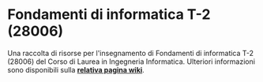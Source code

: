 # Fondamenti di informatica T-2 (28006)

Una raccolta di risorse per l'insegnamento di Fondamenti di informatica T-2
(28006) del Corso di Laurea in Ingegneria Informatica. Ulteriori informazioni
sono disponibili sulla [**relativa pagina
wiki**](https://cartabinaria.students.cs.unibo.it/wiki/raccolte-di-risorse).
